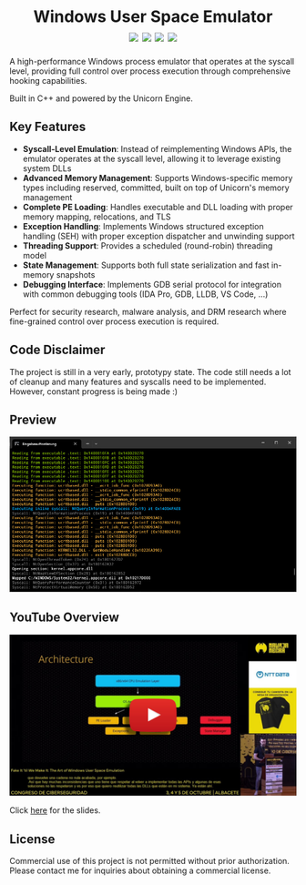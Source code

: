 <h1 align="center">
	Windows User Space Emulator
	<br>
	<a href="https://github.com/momo5502/emulator#License-1-ov-file"><img src="https://img.shields.io/badge/license-CC%20BY--NC%203.0-00B0F8"/></a>
	<a href="https://github.com/momo5502/emulator/actions"><img src="https://img.shields.io/github/actions/workflow/status/momo5502/emulator/build.yml?branch=main&label=build"/></a>
	<a href="https://github.com/momo5502/emulator/issues"><img src="https://img.shields.io/github/issues/momo5502/emulator?color=F8B000"/></a>
	<img src="https://img.shields.io/github/commit-activity/m/momo5502/emulator?color=FF3131"/>
</h1>

A high-performance Windows process emulator that operates at the syscall level, providing full control over process execution through comprehensive hooking capabilities.

Built in C++ and powered by the Unicorn Engine.

## Key Features

* __Syscall-Level Emulation__: Instead of reimplementing Windows APIs, the emulator operates at the syscall level, allowing it to leverage existing system DLLs
* __Advanced Memory Management__: Supports Windows-specific memory types including reserved, committed, built on top of Unicorn's memory management
* __Complete PE Loading__: Handles executable and DLL loading with proper memory mapping, relocations, and TLS
* __Exception Handling__: Implements Windows structured exception handling (SEH) with proper exception dispatcher and unwinding support
* __Threading Support__: Provides a scheduled (round-robin) threading model
* __State Management__: Supports both full state serialization and fast in-memory snapshots
* __Debugging Interface__: Implements GDB serial protocol for integration with common debugging tools (IDA Pro, GDB, LLDB, VS Code, ...)

Perfect for security research, malware analysis, and DRM research where fine-grained control over process execution is required.

## Code Disclaimer

The project is still in a very early, prototypy state. The code still needs a lot of cleanup and many features and syscalls need to be implemented. However, constant progress is being made :)

## Preview

![Preview](./docs/images/preview.jpg)

## YouTube Overview

[![YouTube video](./docs/images/yt.jpg)](https://www.youtube.com/watch?v=Y6NXwI7x7Og)

Click <a href="https://docs.google.com/presentation/d/1pha4tFfDMpVzJ_ehJJ21SA_HAWkufQBVYQvh1IFhVls/edit">here</a> for the slides.

## License

Commercial use of this project is not permitted without prior authorization.  
Please contact me for inquiries about obtaining a commercial license.
